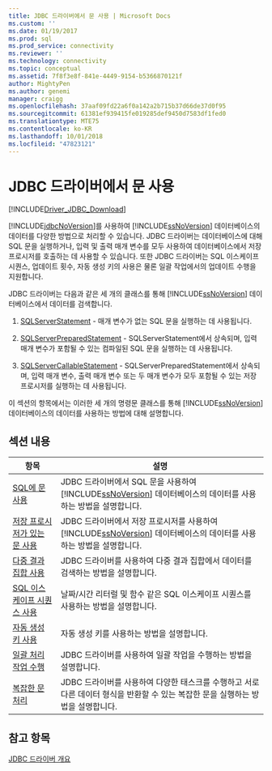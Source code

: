 ```yaml
---
title: JDBC 드라이버에서 문 사용 | Microsoft Docs
ms.custom: ''
ms.date: 01/19/2017
ms.prod: sql
ms.prod_service: connectivity
ms.reviewer: ''
ms.technology: connectivity
ms.topic: conceptual
ms.assetid: 7f8f3e8f-841e-4449-9154-b5366870121f
author: MightyPen
ms.author: genemi
manager: craigg
ms.openlocfilehash: 37aaf09fd22a6f0a142a2b715b37d66de37d0f95
ms.sourcegitcommit: 61381ef939415fe019285def9450d7583df1fed0
ms.translationtype: MTE75
ms.contentlocale: ko-KR
ms.lasthandoff: 10/01/2018
ms.locfileid: "47823121"
---
```

# <a name="using-statements-with-the-jdbc-driver"></a>JDBC 드라이버에서 문 사용

[!INCLUDE[Driver_JDBC_Download](../../includes/driver_jdbc_download.md)]

[!INCLUDE[jdbcNoVersion](../../includes/jdbcnoversion_md.md)]를 사용하여 [!INCLUDE[ssNoVersion](../../includes/ssnoversion-md.md)] 데이터베이스의 데이터를 다양한 방법으로 처리할 수 있습니다. JDBC 드라이버는 데이터베이스에 대해 SQL 문을 실행하거나, 입력 및 출력 매개 변수를 모두 사용하여 데이터베이스에서 저장 프로시저를 호출하는 데 사용할 수 있습니다. 또한 JDBC 드라이버는 SQL 이스케이프 시퀀스, 업데이트 횟수, 자동 생성 키의 사용은 물론 일괄 작업에서의 업데이트 수행을 지원합니다.  
  
JDBC 드라이버는 다음과 같은 세 개의 클래스를 통해 [!INCLUDE[ssNoVersion](../../includes/ssnoversion-md.md)] 데이터베이스에서 데이터를 검색합니다.  
  
1. [SQLServerStatement](../../connect/jdbc/reference/sqlserverstatement-class.md) - 매개 변수가 없는 SQL 문을 실행하는 데 사용됩니다.  
  
2. [SQLServerPreparedStatement](../../connect/jdbc/reference/sqlserverpreparedstatement-class.md) - SQLServerStatement에서 상속되며, 입력 매개 변수가 포함될 수 있는 컴파일된 SQL 문을 실행하는 데 사용됩니다.  
  
3. [SQLServerCallableStatement](../../connect/jdbc/reference/sqlservercallablestatement-class.md) - SQLServerPreparedStatement에서 상속되며, 입력 매개 변수, 출력 매개 변수 또는 두 매개 변수가 모두 포함될 수 있는 저장 프로시저를 실행하는 데 사용됩니다.  
  
 이 섹션의 항목에서는 이러한 세 개의 명령문 클래스를 통해 [!INCLUDE[ssNoVersion](../../includes/ssnoversion-md.md)] 데이터베이스의 데이터를 사용하는 방법에 대해 설명합니다.  
  
## <a name="in-this-section"></a>섹션 내용  

| 항목                                                                                                    | 설명                                                                                                                                            |
| -------------------------------------------------------------------------------------------------------- | ------------------------------------------------------------------------------------------------------------------------------------------------------ |
| [SQL에 문 사용](../../connect/jdbc/using-statements-with-sql.md)                             | JDBC 드라이버에서 SQL 문을 사용하여 [!INCLUDE[ssNoVersion](../../includes/ssnoversion-md.md)] 데이터베이스의 데이터를 사용하는 방법을 설명합니다.    |
| [저장 프로시저가 있는 문 사용](../../connect/jdbc/using-statements-with-stored-procedures.md) | JDBC 드라이버에서 저장 프로시저를 사용하여 [!INCLUDE[ssNoVersion](../../includes/ssnoversion-md.md)] 데이터베이스의 데이터를 사용하는 방법을 설명합니다. |
| [다중 결과 집합 사용](../../connect/jdbc/using-multiple-result-sets.md)                           | JDBC 드라이버를 사용하여 다중 결과 집합에서 데이터를 검색하는 방법을 설명합니다.                                                                       |
| [SQL 이스케이프 시퀀스 사용](../../connect/jdbc/using-sql-escape-sequences.md)                           | 날짜/시간 리터럴 및 함수 같은 SQL 이스케이프 시퀀스를 사용하는 방법을 설명합니다.                                                               |
| [자동 생성 키 사용](../../connect/jdbc/using-auto-generated-keys.md)                             | 자동 생성 키를 사용하는 방법을 설명합니다.                                                                                                     |
| [일괄 처리 작업 수행](../../connect/jdbc/performing-batch-operations.md)                         | JDBC 드라이버를 사용하여 일괄 작업을 수행하는 방법을 설명합니다.                                                                                      |
| [복잡한 문 처리](../../connect/jdbc/handling-complex-statements.md)                         | JDBC 드라이버를 사용하여 다양한 태스크를 수행하고 서로 다른 데이터 형식을 반환할 수 있는 복잡한 문을 실행하는 방법을 설명합니다.               |
  
## <a name="see-also"></a>참고 항목

[JDBC 드라이버 개요](../../connect/jdbc/overview-of-the-jdbc-driver.md)  
